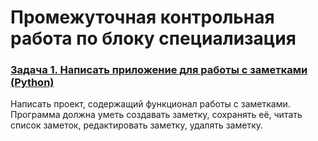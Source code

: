 # Промежуточная контрольная работа по блоку специализация

### [Задача 1. Написать приложение для работы с заметками (Python)](https://github.com/PDV-geekbrains/Specialization-block-Intermediate-control-work/blob/master/task_01/note.py)
Написать проект, содержащий функционал работы с заметками. Программа должна уметь создавать заметку, сохранять её, читать список заметок, редактировать заметку, удалять заметку.